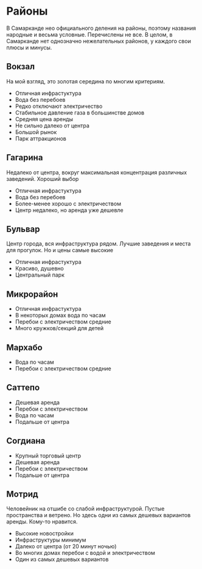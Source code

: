 # Районы

В Самарканде нео официального деления на районы, поэтому названия народные и
весьма условные. Перечислены не все. В целом, в Самарканде нет однозначно
нежелательных районов, у каждого свои плюсы и минусы.

## Вокзал

На мой взгляд, это золотая середина по многим критериям.

 - Отличная инфрастуктура
 - Вода без перебоев
 - Редко отключают электричество
 - Стабильное давление газа в большинстве домов
 - Средняя цена аренды
 - Не сильно далеко от центра
 - Большой рынок
 - Парк аттракционов

## Гагарина

Недалеко от центра, вокруг максимальная концентрация различных заведений.
Хороший выбор

 - Отличная инфрастуктура
 - Вода без перебоев
 - Более-менее хорошо с электричеством
 - Центр недалеко, но аренда уже дешевле

## Бульвар

Центр города, вся инфраструктура рядом. Лучшие заведения и места для прогулок.
Но и цены самые высокие

 - Отличная инфрастуктура
 - Красиво, душевно
 - Центральный парк

## Микрорайон

 - Отличная инфрастуктура
 - В некоторых домах вода по часам
 - Перебои с электричеством средние
 - Много кружков/секций для детей

## Мархабо

 - Вода по часам
 - Перебои с электричеством средние

## Саттепо

 - Дешевая аренда
 - Перебои с электричеством
 - Вода по часам
 - Подальше от центра

## Согдиана

 - Крупный торговый центр
 - Дешевая аренда
 - Перебои с электричеством
 - Подальше от центра

## Мотрид

Человейник на отшибе со слабой инфраструктурой. Пустые пространства и ветрено.
Но здесь одни из самых дешевых вариантов аренды. Кому-то нравится.

 - Высокие новостройки
 - Инфраструктуры минимум
 - Далеко от центра (от 20 минут ночью)
 - Во многих домах перебои с водой и электричеством
 - Один из самых дешевых вариантов
